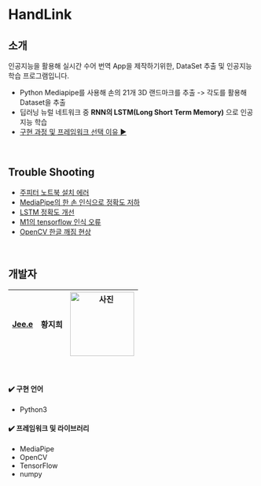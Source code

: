 # HandLink

## 소개
인공지능을 활용해 실시간 수어 번역 App을 제작하기위한, DataSet 추출 및 인공지능 학습 프로그램입니다.

- Python Mediapipe를 사용해 손의 21개 3D 랜드마크를 추출 -> 각도를 활용해 Dataset을 추출
- 딥러닝 뉴럴 네트워크 중 **RNN의 LSTM(Long Short Term Memory)** 으로 인공지능 학습
- [구현 과정 및 프레임워크 선택 이유 ▶︎](https://github.com/Jeeehee/HandLink/issues/6)

<br>

## Trouble Shooting
- [주피터 노트북 설치 에러](https://github.com/Jeeehee/HandLink/issues/1)
- [MediaPipe의 한 손 인식으로 정확도 저하](https://github.com/Jeeehee/HandLink/issues/2)
- [LSTM 정확도 개선](https://github.com/Jeeehee/HandLink/issues/3)
- [M1의 tensorflow 인식 오류](https://github.com/Jeeehee/HandLink/issues/4)
- [OpenCV 한글 깨짐 현상](https://github.com/Jeeehee/HandLink/issues/5)


<br>

## 개발자
|[Jee.e](https://github.com/Jeeehee)|황지희|<img width="130" alt="사진" src="https://user-images.githubusercontent.com/92635121/200990518-49c850d3-91b9-4818-8666-f0f0cc85479a.png">|
|--|--|--|

<br>

#### ✔️ 구현 언어
- Python3

#### ✔️ 프레임워크 및 라이브러리
- MediaPipe
- OpenCV
- TensorFlow
- numpy

